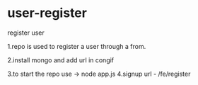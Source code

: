 # user-register
register user 

1.repo is used to register a user through a from.

2.install mongo and add url in congif

3.to start the repo use -> node app.js
4.signup url - /fe/register 
